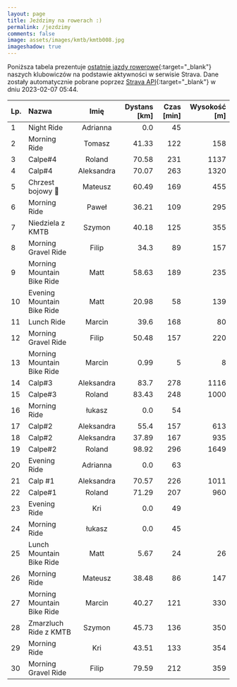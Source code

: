 ```yaml
---
layout: page
title: Jeździmy na rowerach :)
permalink: /jezdzimy
comments: false
image: assets/images/kmtb/kmtb008.jpg
imageshadow: true
---
```


Poniższa tabela prezentuje [ostatnie jazdy rowerowe](https://www.strava.com/clubs/336381){:target="_blank"} naszych klubowiczów na podstawie aktywności w serwisie Strava. Dane zostały automatycznie pobrane poprzez [Strava API](https://developers.strava.com/docs/reference/#api-Clubs-getClubActivitiesById){:target="_blank"} w dniu 2023-02-07 05:44.

Lp. | Nazwa | Imię | Dystans [km] | Czas [min] | Wysokość [m]
:--- | :--- | :---: | ---: | ---: | ---:
1|Night Ride|Adrianna|0.0|45|
2|Morning Ride|Tomasz|41.33|122|158
3|Calpe#4|Roland|70.58|231|1137
4|Calp#4|Aleksandra|70.07|263|1320
5|Chrzest bojowy 💪|Mateusz|60.49|169|455
6|Morning Ride|Paweł|36.21|109|295
7|Niedziela z KMTB |Szymon|40.18|125|355
8|Morning Gravel Ride|Filip|34.3|89|157
9|Morning Mountain Bike Ride|Matt|58.63|189|235
10|Evening Mountain Bike Ride|Matt|20.98|58|139
11|Lunch Ride|Marcin|39.6|168|80
12|Morning Gravel Ride|Filip|50.48|157|220
13|Morning Mountain Bike Ride|Marcin|0.99|5|8
14|Calp#3|Aleksandra|83.7|278|1116
15|Calpe#3|Roland|83.43|248|1000
16|Morning Ride|łukasz|0.0|54|
17|Calp#2|Aleksandra|55.4|157|613
18|Calp#2|Aleksandra|37.89|167|935
19|Calpe#2|Roland|98.92|296|1649
20|Evening Ride|Adrianna|0.0|63|
21|Calp #1|Aleksandra|70.57|226|1011
22|Calpe#1|Roland|71.29|207|960
23|Evening Ride|Kri|0.0|49|
24|Morning Ride|łukasz|0.0|45|
25|Lunch Mountain Bike Ride|Matt|5.67|24|26
26|Morning Ride|Mateusz|38.48|86|147
27|Morning Mountain Bike Ride|Marcin|40.27|121|330
28|Zmarzluch Ride z KMTB|Szymon|45.73|136|350
29|Morning Ride|Kri|43.51|133|354
30|Morning Gravel Ride|Filip|79.59|212|359
